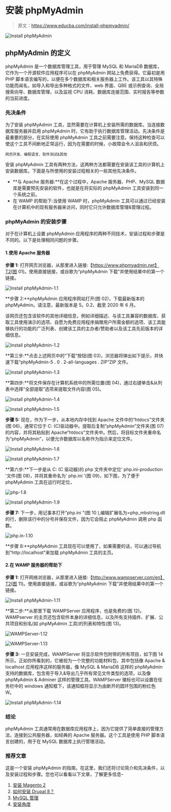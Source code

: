 # 安装 phpMyAdmin

> 原文：<https://www.educba.com/install-phpmyadmin/>

![Install phpMyAdmin](img/6120c603885385d2a2e5627b0896ec31.png)



## phpMyAdmin 的定义

phpMyAdmin 是一个数据库管理工具，用于管理 MySQL 和 MariaDB 数据库，它作为一个开源软件应用程序可以在 phpMyAdmin 网站上免费获得。它最初是用 PHP 脚本语言编写的，以便在多个数据库和相关服务器上工作。该工具以其特殊功能而闻名，如导入和导出多种格式的文件、web 界面、QBE 或示例查询、全局搜索向导、数据库管理，以及监视 CPU 消耗、数据库连接范围、实时报告等参数的当前进度。

### 先决条件

为了安装 phpMyAdmin 工具，显然需要在计算机上安装所需的数据库。当连接数据库服务器并启用 phpMyAdmin 时，它有助于执行数据库管理活动。先决条件是最重要的部分，在实际使用 phpMyAdmin 工具之前需要注意。保持这种检查可以使这个工具不间断地正常运行，因为在需要的时候，小故障会令人沮丧和厌烦。

<small>网页开发、编程语言、软件测试&其他</small>

安装 phpMyAdmin 工具有两种方法，这两种方法都需要在安装该工具的计算机上安装数据库。下面是与所使用的安装过程相关的一些其他先决条件。

*   **与 Apache 服务器:**在这个过程中，Apache 服务器、PHP、MySQL 数据库是需要预先安装的软件，也就是在将实际的 phpMyAdmin 工具安装到同一个系统之前。
*   在 WAMP 的帮助下:当使用 WAMP 时，phpMyAdmin 工具可以通过已经安装在计算机中的现有服务器来访问，同时它只允许数据库管理&管理过程。

### phpMyAdmin 的安装步骤

对于在计算机上设置 phpMyAdmin 应用程序的两种不同技术，安装过程和步骤是不同的。以下是处理相同问题的步骤。

#### 1.使用 Apache 服务器

**步骤 1:** 打开网页浏览器，从那里进入链接:【https://www.phpmyadmin.net】T2(图 01)。使用直接链接，或谷歌为“phpMyAdmin 下载”并使用结果中的第一个链接。

![Install phpMyAdmin-1.1](img/ee859586c7175c23be1e440e6e4d4394.png)



**步骤 2:**phpMyAdmin 应用程序网站打开(图 02)，下载最新版本的 phpMyAdmin。请注意，最新版本是 5。0.2、截至 2020 年 6 月。

该网页还包含该软件的其他详细信息，例如详细描述、与该工具兼容的数据库、获取工具使用演示的选项、自愿为免费应用程序捐赠用户所需金额的选项、该工具能够执行的功能的广泛列表、创建该工具的主办者/赞助者以及该工具先前版本的详细信息。

![Install phpMyAdmin-1.2](img/7e3a58b52b920a71ac848daae6a255c7.png)



**第三步:**点击上述网页中的“下载”按钮(图 03)，浏览器将弹出如下提示，并快速下载“phpMyAdmin-5 . 0 . 2-all-languages . ZIP”ZIP 文件。

![Install phpMyAdmin-1.3](img/7570e32c52405be7880afae27cb36ad9.png)



**第四步:**将文件保存在计算机系统中的所需位置(图 04)，通过右键单击&从列表中选择“全部提取”选项来提取文件内容(图 05)。

![Install phpMyAdmin-1.4](img/3a54b33bd9b6018c018c3451a7ac30de.png)



![Install phpMyAdmin-1.5](img/e736dd8bd9738b8c673b31411a2be597.png)



**步骤 5:** 现在，作为下一步，从本地内存中找到 Apache 文件中的“htdocs”文件夹(图 06)，通常它位于 C: (C)驱动器中。提取后复制“phpMyAdmin”文件夹(图 07)的内容，并将其粘贴到 Apache“htdocs”文件夹中。然后，将目标文件夹重命名为“phpMyAdmin”，以便允许数据库以名称作为指示来定位文件。

![Install phpMyAdmin-1.6](img/ce952473b2631431cd63132e8e91eed7.png)



![Install phpMyAdmin-1.7](img/493986df6b62739af81a7e4ddba1c29a.png)



**第六步:**下一步是从 C: (C 驱动器)的 php 文件夹中定位' php.ini-production '文件(图 08)，并将其重命名为' php.ini '(图 09)，如下图，为了便于 phpMyAdmin 工具在运行时定位，

![php-1.8](img/c71bc10d07def3be2ee6f60d148bc639.png)



![Install phpMyAdmin-1.9](img/96e2f34cd2dc93c3170a37a62c6cfeb6.png)



**步骤 7:** 下一步，用记事本打开“php.ini ”(图 10 ),编辑扩展名为=php_mbstring.dll 的行，删除该行中的分号并保存文件，因为它会阻止 phpMyAdmin 调用 php 函数。

![php.in-1.10](img/ef1c89c0b28b07fe931d1ad4f3d70e42.png)



**步骤 8:**phpMyAdmin 工具现在可以使用了，如果需要的话，可以通过导航到“http://localhost”来加载 phpMyAdmin 工具的主页。

#### 2.在 WAMP 服务器的帮助下

**步骤 1:** 打开网络浏览器，从那里进入链接:【http://www.wampserver.com/en】T2(图 11)。使用直接链接，或谷歌为“phpMyAdmin 下载”并使用结果中的第一个链接。

![Install phpMyAdmin-1.11](img/f00bcf84617f4148850aabb52ae723b8.png)



**第二步:**从那里下载 WAMPServer 应用程序，也是免费的(图 12)。WAMPserver 的主页还包含软件本身的详细信息，以及所有支持插件、扩展、公共项目和别名(如 phpMyAdmin 工具)的列表和特性(图 13)。

![WAMPServer-1.12](img/c00bbe7ffd3b294a1c0a11a120e9017d.png)



![WAMPServer-1.13](img/5a40fa03c0234a6a2df23adf9ec3603c.png)



**步骤 3:** 一旦安装完成，WAMPServer 将显示软件包附带的所有项目，如下图 14 所示。正如你所看到的，它被视为一个完整的功能材料包，其中包括像 Apache & localhost 应用程序这样的服务器，像 MySQL & MariaDB 这样的 phpMyAdmin 支持的数据库，包含用于导入&导出几乎所有常见文件类型的选项，以及像 phpMyAdmin & Adminer 这样的管理工具。WAMPServer 徽标也可以设置在任务栏中的 windows 通知框下，该通知框将显示为由断开的圆环包围的粉红色 W。

![Install phpMyAdmin-1.14](img/7d47615cad8f7c2c263246ab70f4adca.png)



### 结论

phpMyAdmin 工具通常用在数据库应用程序上，因为它提供了简单直接的管理方法，连接到公共服务器，如经典的 Apache 服务器。这个工具是使用 PHP 脚本语言创建的，用于在 MySQL 数据库上执行管理活动。

### 推荐文章

这是一个安装 phpMyAdmin 的指南。在这里，我们还将讨论简介和先决条件，以及安装过程和步骤。您也可以看看以下文章，了解更多信息–

1.  [安装 Magento 2](https://www.educba.com/install-magento-2/)
2.  [如何安装 Drupal 8？](https://www.educba.com/install-drupal-8/)
3.  [MySQL 管理](https://www.educba.com/mysql-administration/)
4.  [安装角度](https://www.educba.com/installing-angular/)





